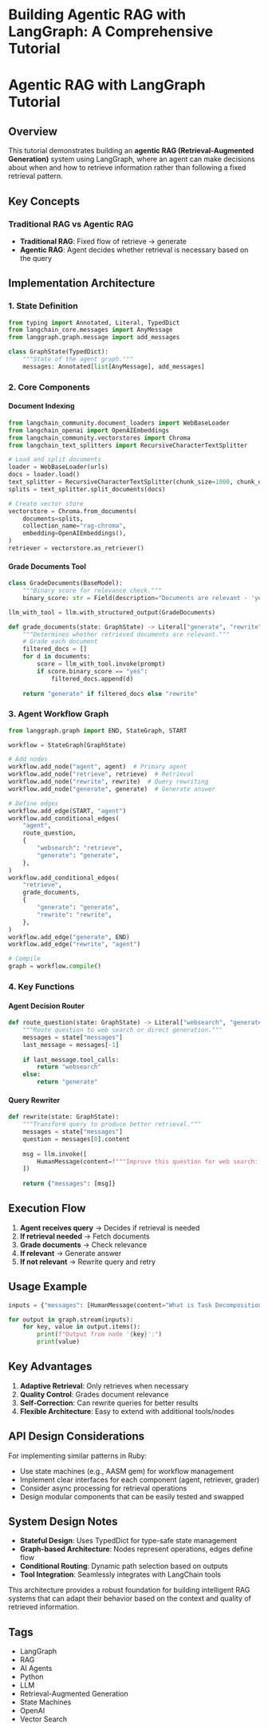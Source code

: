 # Building Agentic RAG with LangGraph: A Comprehensive Tutorial

# Agentic RAG with LangGraph Tutorial

## Overview

This tutorial demonstrates building an **agentic RAG (Retrieval-Augmented Generation)** system using LangGraph, where an agent can make decisions about when and how to retrieve information rather than following a fixed retrieval pattern.

## Key Concepts

### Traditional RAG vs Agentic RAG
- **Traditional RAG**: Fixed flow of retrieve → generate
- **Agentic RAG**: Agent decides whether retrieval is necessary based on the query

## Implementation Architecture

### 1. State Definition

```python
from typing import Annotated, Literal, TypedDict
from langchain_core.messages import AnyMessage
from langgraph.graph.message import add_messages

class GraphState(TypedDict):
    """State of the agent graph."""
    messages: Annotated[list[AnyMessage], add_messages]
```

### 2. Core Components

#### Document Indexing
```python
from langchain_community.document_loaders import WebBaseLoader
from langchain_openai import OpenAIEmbeddings
from langchain_community.vectorstores import Chroma
from langchain_text_splitters import RecursiveCharacterTextSplitter

# Load and split documents
loader = WebBaseLoader(urls)
docs = loader.load()
text_splitter = RecursiveCharacterTextSplitter(chunk_size=1000, chunk_overlap=200)
splits = text_splitter.split_documents(docs)

# Create vector store
vectorstore = Chroma.from_documents(
    documents=splits,
    collection_name="rag-chroma",
    embedding=OpenAIEmbeddings(),
)
retriever = vectorstore.as_retriever()
```

#### Grade Documents Tool
```python
class GradeDocuments(BaseModel):
    """Binary score for relevance check."""
    binary_score: str = Field(description="Documents are relevant - 'yes' or 'no'")

llm_with_tool = llm.with_structured_output(GradeDocuments)

def grade_documents(state: GraphState) -> Literal["generate", "rewrite"]:
    """Determines whether retrieved documents are relevant."""
    # Grade each document
    filtered_docs = []
    for d in documents:
        score = llm_with_tool.invoke(prompt)
        if score.binary_score == "yes":
            filtered_docs.append(d)
    
    return "generate" if filtered_docs else "rewrite"
```

### 3. Agent Workflow Graph

```python
from langgraph.graph import END, StateGraph, START

workflow = StateGraph(GraphState)

# Add nodes
workflow.add_node("agent", agent)  # Primary agent
workflow.add_node("retrieve", retrieve)  # Retrieval
workflow.add_node("rewrite", rewrite)  # Query rewriting
workflow.add_node("generate", generate)  # Generate answer

# Define edges
workflow.add_edge(START, "agent")
workflow.add_conditional_edges(
    "agent",
    route_question,
    {
        "websearch": "retrieve",
        "generate": "generate",
    },
)
workflow.add_conditional_edges(
    "retrieve",
    grade_documents,
    {
        "generate": "generate",
        "rewrite": "rewrite",
    },
)
workflow.add_edge("generate", END)
workflow.add_edge("rewrite", "agent")

# Compile
graph = workflow.compile()
```

### 4. Key Functions

#### Agent Decision Router
```python
def route_question(state: GraphState) -> Literal["websearch", "generate"]:
    """Route question to web search or direct generation."""
    messages = state["messages"]
    last_message = messages[-1]
    
    if last_message.tool_calls:
        return "websearch"
    else:
        return "generate"
```

#### Query Rewriter
```python
def rewrite(state: GraphState):
    """Transform query to produce better retrieval."""
    messages = state["messages"]
    question = messages[0].content
    
    msg = llm.invoke([
        HumanMessage(content=f"""Improve this question for web search: {question}""")
    ])
    
    return {"messages": [msg]}
```

## Execution Flow

1. **Agent receives query** → Decides if retrieval is needed
2. **If retrieval needed** → Fetch documents
3. **Grade documents** → Check relevance
4. **If relevant** → Generate answer
5. **If not relevant** → Rewrite query and retry

## Usage Example

```python
inputs = {"messages": [HumanMessage(content="What is Task Decomposition?")]}

for output in graph.stream(inputs):
    for key, value in output.items():
        print(f"Output from node '{key}':")
        print(value)
```

## Key Advantages

1. **Adaptive Retrieval**: Only retrieves when necessary
2. **Quality Control**: Grades document relevance
3. **Self-Correction**: Can rewrite queries for better results
4. **Flexible Architecture**: Easy to extend with additional tools/nodes

## API Design Considerations

For implementing similar patterns in Ruby:
- Use state machines (e.g., AASM gem) for workflow management
- Implement clear interfaces for each component (agent, retriever, grader)
- Consider async processing for retrieval operations
- Design modular components that can be easily tested and swapped

## System Design Notes

- **Stateful Design**: Uses TypedDict for type-safe state management
- **Graph-based Architecture**: Nodes represent operations, edges define flow
- **Conditional Routing**: Dynamic path selection based on outputs
- **Tool Integration**: Seamlessly integrates with LangChain tools

This architecture provides a robust foundation for building intelligent RAG systems that can adapt their behavior based on the context and quality of retrieved information.

## Tags
- LangGraph
- RAG
- AI Agents
- Python
- LLM
- Retrieval-Augmented Generation
- State Machines
- OpenAI
- Vector Search